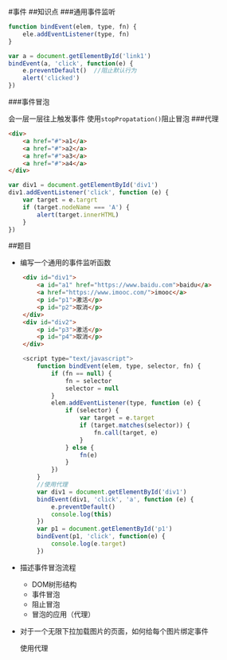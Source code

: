 #事件
##知识点
###通用事件监听

```javascript
function bindEvent(elem, type, fn) {
	ele.addEventListener(type, fn)
}

var a = document.getElementById('link1')
bindEvent(a, 'click', function(e) {
	e.preventDefault()	//阻止默认行为
	alert('clicked')
})
```
###事件冒泡

会一层一层往上触发事件
使用`stopPropatation()`阻止冒泡
###代理

```html
<div>
	<a href="#">a1</a>
	<a href="#">a2</a>
	<a href="#">a3</a>
	<a href="#">a4</a>
</div>
```
```javascript
var div1 = document.getElementById('div1')
div1.addEventListener('click', function (e) {
	var target = e.targrt
	if (target.nodeName === 'A') {
		alert(target.innerHTML)
	}
})
```
##题目
* 编写一个通用的事件监听函数

```html
	<div id="div1">
		<a id="a1" href="https://www.baidu.com">baidu</a>
		<a href="https://www.imooc.com/">imooc</a>
		<p id="p1">激活</p>
		<p id="p2">取消</p>
	</div>
	<div id="div2">
		<p id="p3">激活</p>
		<p id="p4">取消</p>
	</div>
```
```javascript
	<script type="text/javascript">
		function bindEvent(elem, type, selector, fn) {
			if (fn == null) {
				fn = selector
				selector = null
			}
			elem.addEventListener(type, function (e) {
				if (selector) {
					var target = e.target
					if (target.matches(selector)) {
						fn.call(target, e)
					}
				} else {
					fn(e)
				}
			})
		}
		//使用代理
		var div1 = document.getElementById('div1')
		bindEvent(div1, 'click', 'a', function (e) {
			e.preventDefault()
			console.log(this)
		})
		var p1 = document.getElementById('p1')
		bindEvent(p1, 'click', function(e) {
		    console.log(e.target)
		})
```

* 描述事件冒泡流程
	* DOM树形结构
	* 事件冒泡
	* 阻止冒泡
	* 冒泡的应用（代理） 
* 对于一个无限下拉加载图片的页面，如何给每个图片绑定事件
	
	使用代理